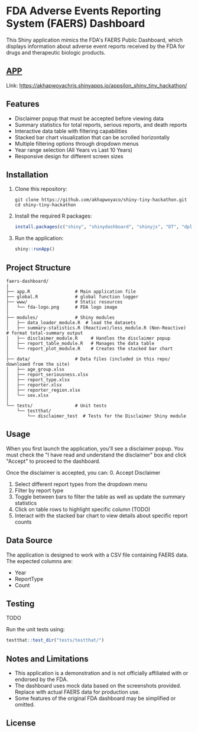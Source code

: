 # FDA Adverse Events Reporting System (FAERS) Dashboard

This Shiny application mimics the FDA's FAERS Public Dashboard, which displays information about adverse event reports received by the FDA for drugs and therapeutic biologic products.


## [APP](https://akhapwoyachris.shinyapps.io/appsilon_shiny_tiny_hackathon/) 

LInk: https://akhapwoyachris.shinyapps.io/appsilon_shiny_tiny_hackathon/


## Features

- Disclaimer popup that must be accepted before viewing data
- Summary statistics for total reports, serious reports, and death reports
- Interactive data table with filtering capabilities
- Stacked bar chart visualization that can be scrolled horizontally
- Multiple filtering options through dropdown menus
- Year range selection (All Years vs Last 10 Years)
- Responsive design for different screen sizes

## Installation

1. Clone this repository:
   ```
   git clone https://github.com/akhapwoyaco/shiny-tiny-hackathon.git
   cd shiny-tiny-hackathon
   ```

2. Install the required R packages:
   ```R
   install.packages(c("shiny", "shinydashboard", "shinyjs", "DT", "dplyr", "tidyr", "ggplot2", "plotly", "testthat", "shinytest"))
   ```

3. Run the application:
   ```R
   shiny::runApp()
   ```

## Project Structure

```
faers-dashboard/
│
├── app.R                 # Main application file
├── global.R              # global function logger
├── www/                  # Static resources
│   └── fda-logo.png      # FDA logo image
│
├── modules/              # Shiny modules
│   ├── data_loader_module.R  # load the datasets
│   ├── summary-statistics.R (Reactive)/less_module.R (Non-Reactive)         # format total-summary output
│   ├── disclaimer_module.R     # Handles the disclaimer popup
│   ├── report_table_module.R   # Manages the data table
│   └── report_plot_module.R    # Creates the stacked bar chart
│
├── data/                 # Data files (included in this repo/ downloaed from the site)
│   ├── age_group.xlsx
│   ├── report_seriousness.xlsx
│   ├── report_type.xlsx
│   ├── reporter.xlsx
│   ├── reporter_region.xlsx
│   └── sex.xlsx
│
└── tests/                # Unit tests
    └── testthat/
        └── disclaimer_test  # Tests for the Disclaimer Shiny module
```

## Usage

When you first launch the application, you'll see a disclaimer popup. You must check the "I have read and understand the disclaimer" box and click "Accept" to proceed to the dashboard.

Once the disclaimer is accepted, you can:
0. Accept Disclaimer
1. Select different report types from the dropdown menu
2. Filter by report type
3. Toggle between bars to filter the table as well as update the summary statistics 
4. Click on table rows to highlight specific column (TODO)
5. Interact with the stacked bar chart to view details about specific report counts

## Data Source

The application is designed to work with a CSV file containing FAERS data. The expected columns are:
- Year
- ReportType
- Count

## Testing 

TODO

Run the unit tests using:
```R
testthat::test_dir("tests/testthat/")
```

## Notes and Limitations

- This application is a demonstration and is not officially affiliated with or endorsed by the FDA.
- The dashboard uses mock data based on the screenshots provided. Replace with actual FAERS data for production use.
- Some features of the original FDA dashboard may be simplified or omitted.

## License



